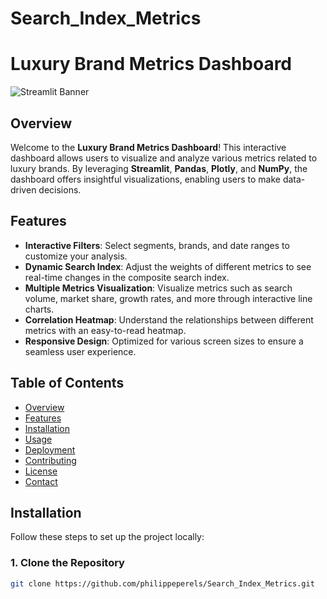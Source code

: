 # Search_Index_Metrics

# Luxury Brand Metrics Dashboard

![Streamlit Banner](https://streamlit.io/images/brand/streamlit-logo-primary-colormark-darktext.png)

## Overview

Welcome to the **Luxury Brand Metrics Dashboard**! This interactive dashboard allows users to visualize and analyze various metrics related to luxury brands. By leveraging **Streamlit**, **Pandas**, **Plotly**, and **NumPy**, the dashboard offers insightful visualizations, enabling users to make data-driven decisions.

## Features

- **Interactive Filters**: Select segments, brands, and date ranges to customize your analysis.
- **Dynamic Search Index**: Adjust the weights of different metrics to see real-time changes in the composite search index.
- **Multiple Metrics Visualization**: Visualize metrics such as search volume, market share, growth rates, and more through interactive line charts.
- **Correlation Heatmap**: Understand the relationships between different metrics with an easy-to-read heatmap.
- **Responsive Design**: Optimized for various screen sizes to ensure a seamless user experience.

## Table of Contents

- [Overview](#overview)
- [Features](#features)
- [Installation](#installation)
- [Usage](#usage)
- [Deployment](#deployment)
- [Contributing](#contributing)
- [License](#license)
- [Contact](#contact)

## Installation

Follow these steps to set up the project locally:

### 1. Clone the Repository

```bash
git clone https://github.com/philippeperels/Search_Index_Metrics.git
